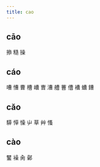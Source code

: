 ```yaml
---
title: cao
---
```


## cāo
撡
糙
操
## cáo
嘈
慒
曹
槽
嶆
曺
漕
艚
蓸
傮
褿
螬
鏪
## cǎo
騲
愺
懆
屮
草
艸
慅
## cào
鼜
襙
肏
鄵
